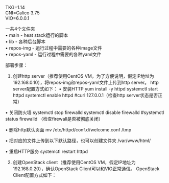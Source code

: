 TKG=1.14  
CNI=Calico 3.75  
VIO=6.0.0.1  

一共4个文件夹  
•	main  - heat stack运行的脚本  
•	lib  - 各种后台脚本  
•	repos-img  - 运行过程中需要的各种image文件  
•	repos-yaml  - 运行过程中需要的各种yaml文件  

部署步骤：
1.	创建http server（推荐使用CentOS VM，为了方便说明，假定IP地址为192.168.0.10），将repos-img和repos-yaml文件上传到http server。
http server配置方式如下：
•	安装HTTP
yum install -y httpd
systemctl start httpd
systemctl enable httpd
#curl 127.0.0.1（检查http server状态是否正常）

•	关闭防火墙
systemctl stop firewalld
systemctl disable firewalld
#systemctl status firewalld （检查firewall是否被彻底关闭）

•	删除http默认页面
mv /etc/httpd/conf.d/welcome.conf /tmp

•	把对应的文件上传到以下默认路径，也可以创建文件夹
/var/www/html/

•	重启HTTP服务
systemctl restart httpd


2.	创建OpenStack client（推荐使用CentOS VM，假定IP地址为192.168.0.20），确认OpenStack Client可以和VIO正常通信。
OpenStack Client配置方式如下：
